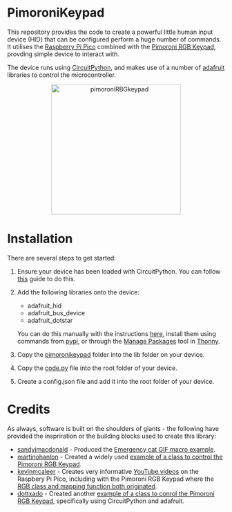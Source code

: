 # PimoroniKeypad

This repository provides the code to create a powerful little human input device (HID) that can be configured perform a huge number of commands. It utilises the [Raspberry Pi Pico](https://www.raspberrypi.com/documentation/microcontrollers/raspberry-pi-pico.html) combined with the [Pimoroni RGB Keypad](https://shop.pimoroni.com/products/pico-rgb-keypad-base), provding simple device to interact with.

The device runs using [CircuitPython](https://circuitpython.org/board/raspberry_pi_pico/), and makes use of a number of [adafruit](https://learn.adafruit.com/) libraries to control the microcontroller.

<p align="center">
<img src="https://user-images.githubusercontent.com/48553563/202858752-d25ebd8f-e695-4c09-8769-c22fd0902bfd.jpg" alt="pimoroniRBGkeypad" width="300"/>
</p>

# Installation

There are several steps to get started: 

1. Ensure your device has been loaded with CircuitPython. You can follow [this](https://learn.adafruit.com/welcome-to-circuitpython) guide to do this.

2. Add the following libraries onto the device:
    - adafruit_hid
    - adafruit_bus_device
    - adafruit_dotstar

    You can do this manually with the instructions [here](https://learn.adafruit.com/pico-four-key-macropad/installing-libraries), install them using commands from [pypi](https://pypi.org/), or through the [Manage Packages](https://github.com/thonny/thonny/wiki/InstallingPackages) tool in [Thonny](https://thonny.org/).

3. Copy the [pimoronikeypad](https://github.com/PurpleSquishFace/PimoroniKeypad/tree/main/pimoronikeypad) folder into the lib folder on your device.

4. Copy the [code.py](https://github.com/PurpleSquishFace/PimoroniKeypad/blob/main/Python/code.py) file into the root folder of your device.

5. Create a config.json file and add it into the root folder of your device.

# Credits

As always, software is built on the shoulders of giants - the following have provided the inspriration or the building blocks used to create this library:
-  [sandyjmacdonald](https://gist.github.com/sandyjmacdonald) -  Produced the [Emergency cat GIF macro example](https://gist.github.com/sandyjmacdonald/b465377dc11a8c83a8c40d1c9b990a90).
- [martinohanlon](https://github.com/martinohanlon) - Created a widely used [example of a class to control the Pimoroni RGB Keypad](https://github.com/martinohanlon/pico-rgbkeypad).
- [kevinmcaleer](https://github.com/kevinmcaleer) - Creates very informative [YouTube videos](https://www.youtube.com/playlist?list=PLU9tksFlQRipG1Lql5Gs3sYnMDEvRySa-) on the Raspbery Pi Pico, including with the Pimoroni RGB Keypad where the [RGB class and mapping function both originated](https://github.com/kevinmcaleer/pico-RGB-Keypad).
- [dottxado](https://github.com/dottxado) - Created another [example of a class to conrol the Pimoroni RGB Keypad](https://github.com/dottxado/pico-macro-pad), specifically using CircuitPython and adafruit.
